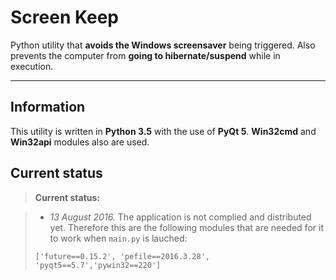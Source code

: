 Screen Keep
===========


Python utility that **avoids the Windows screensaver** being triggered. Also prevents the computer from **going to hibernate/suspend** while in execution.

----------

Information
-------------

This utility is written in **Python 3.5** with the use of **PyQt 5**. **Win32cmd** and **Win32api** modules also are used.

Current status
--------------

> **Current status:**

> - *13 August 2016.* The application is not complied and distributed yet. Therefore this are the following modules that are needed for it to work when `main.py` is lauched:
> 
> `['future==0.15.2', 'pefile==2016.3.28', 'pyqt5==5.7','pywin32==220']`
